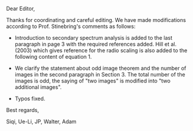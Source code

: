 Dear Editor,

Thanks for coordinating and careful editing. We have made modifications according to Prof. Stinebring's comments as follows:

* Introduction to secondary spectrum analysis is added to the last paragraph in page 3 with the required references added. Hill et al. (2003) which gives reference for the radio scaling is also added to the following content of equation 1.

* We clarify the statement about odd image theorem and the number of images in the second paragraph in Section 3. The total number of the images is odd, the saying of "two images" is modified into "two additional images".

* Typos fixed.


Best regards,

Siqi, Ue-Li, JP, Walter, Adam
